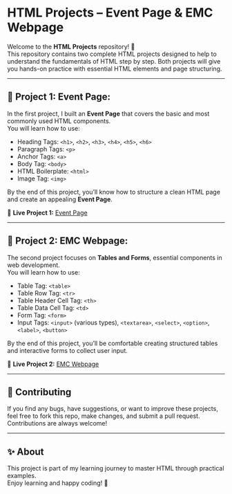 # HTML Projects – Event Page & EMC Webpage

Welcome to the **HTML Projects** repository! 🎉  
This repository contains two complete HTML projects designed to help to understand the fundamentals of HTML step by step. Both projects will give you hands-on practice with essential HTML elements and page structuring.

---

## 📌 Project 1: Event Page:

In the first project, I built an **Event Page** that covers the basic and most commonly used HTML components.  
You will learn how to use:

- Heading Tags: `<h1>`, `<h2>`, `<h3>`, `<h4>`, `<h5>`, `<h6>`
- Paragraph Tags: `<p>`
- Anchor Tags: `<a>`
- Body Tag: `<body>`
- HTML Boilerplate: `<html>`
- Image Tag: `<img>`

By the end of this project, you’ll know how to structure a clean HTML page and create an appealing **Event Page**.

🔗 **Live Project 1:** [Event Page](https://divyadharshinee.github.io/HTML-Projects/Project%201%20-%20Event%20Page/)

---

## 📌 Project 2: EMC Webpage:

The second project focuses on **Tables and Forms**, essential components in web development.  
You will learn how to use:

- Table Tag: `<table>`
- Table Row Tag: `<tr>`
- Table Header Cell Tag: `<th>`
- Table Data Cell Tag: `<td>`
- Form Tag: `<form>`
- Input Tags: `<input>` (various types), `<textarea>`, `<select>`, `<option>`, `<label>`, `<button>`

By the end of this project, you’ll be comfortable creating structured tables and interactive forms to collect user input.

🔗 **Live Project 2:** [EMC Webpage](https://divyadharshinee.github.io/HTML-Projects/Project%202%20-%20EMC%20Web%20Page%20HTML/)

---

## 🤝 Contributing

If you find any bugs, have suggestions, or want to improve these projects, feel free to fork this repo, make changes, and submit a pull request. Contributions are always welcome!

---

## ✨ About

This project is part of my learning journey to master HTML through practical examples.  
Enjoy learning and happy coding! 🚀
